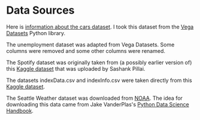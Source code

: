 # Data Sources

Here is [information about the cars dataset](http://lib.stat.cmu.edu/datasets/cars.desc).  I took this dataset from the [Vega Datasets](https://github.com/altair-viz/vega_datasets) Python library.

The unemployment dataset was adapted from Vega Datasets.  Some columns were removed and some other columns were renamed.

The Spotify dataset was originally taken from (a possibly earlier version of) this [Kaggle dataset](https://www.kaggle.com/sashankpillai/spotify-top-200-charts-20202021) that was uploaded by Sashank Pillai.

The datasets indexData.csv and indexInfo.csv were taken directly from this [Kaggle dataset](https://www.kaggle.com/datasets/mattiuzc/stock-exchange-data).

The Seattle Weather dataset was downloaded from [NOAA](https://www.ncdc.noaa.gov/).  The idea for downloading this data came from Jake VanderPlas's [Python Data Science Handbook](https://jakevdp.github.io/PythonDataScienceHandbook/).